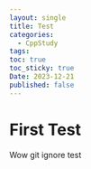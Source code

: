 ```yaml
---
layout: single
title: Test
categories:
  - CppStudy
tags: 
toc: true
toc_sticky: true
Date: 2023-12-21
published: false
---
```


# First Test
Wow
git ignore test